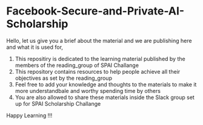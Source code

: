 # Facebook-Secure-and-Private-AI-Scholarship

Hello, let us give you a brief about the material and we are publishing here and what it is used for, 

1. This repositiry is dedicated to the learning material published by the members of the reading_group of SPAI Challange
2. This repository contains resources to help people achieve all their objectives as set by the reading_group
3. Feel free to add your knowledge and thoughts to the materials to make it more understandbale and worthy spending time by others
4. You are also allowed to share these materials inside the Slack group set up for SPAI Scholarship Challange

Happy Learning !!!
